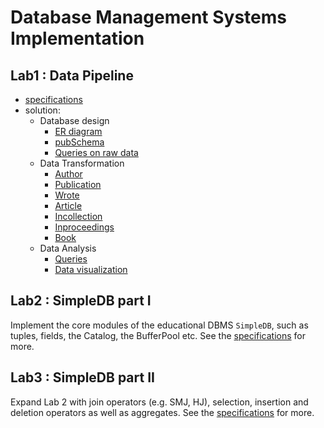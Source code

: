 # Database Management Systems Implementation
## Lab1 : Data Pipeline
   * [specifications](doc/DBSysLab1_2021.pdf)
   * solution:
     - Database design
       - [ER diagram](lab1/doc/er.pdf)
       - [pubSchema](lab1/src/sql/createPubSchema.sql)
       - [Queries on raw data](lab1/src/sql/solution-raw.sql)
     - Data Transformation
       - [Author](lab1/src/sql/utils/author.sql)
       - [Publication](lab1/src/sql/utils/publication.sql)
       - [Wrote](lab1/src/sql/utils/wrote.sql)
       - [Article](lab1/src/sql/utils/article.sql)
       - [Incollection](lab1/src/sql/utils/incollection.sql)
       - [Inproceedings](lab1/src/sql/utils/inproceedings.sql)
       - [Book](lab1/src/sql/utils/book.sql)
     - Data Analysis
       - [Queries](lab1/src/sql/solution-analysis.sql)
       - [Data visualization](lab1/src/py/histogram.py)

## Lab2 : SimpleDB part I
Implement the core modules of the educational DBMS `SimpleDB`, such as tuples, fields, the Catalog, the BufferPool etc. See the [specifications](lab2/doc/DBSys_Lab2.pdf) for more.

## Lab3 : SimpleDB part II
Expand Lab 2 with join operators (e.g. SMJ, HJ), selection, insertion and deletion operators as well as aggregates. See the [specifications](lab3/doc/DBSys_Lab3.pdf) for more.